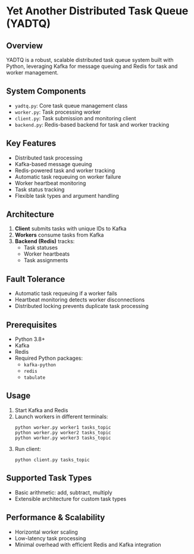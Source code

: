 # Yet Another Distributed Task Queue (YADTQ)

## Overview
YADTQ is a robust, scalable distributed task queue system built with Python, leveraging Kafka for message queuing and Redis for task and worker management.

## System Components
- `yadtq.py`: Core task queue management class
- `worker.py`: Task processing worker 
- `client.py`: Task submission and monitoring client
- `backend.py`: Redis-based backend for task and worker tracking

## Key Features
- Distributed task processing
- Kafka-based message queuing
- Redis-powered task and worker tracking
- Automatic task requeuing on worker failure
- Worker heartbeat monitoring
- Task status tracking
- Flexible task types and argument handling

## Architecture
1. **Client** submits tasks with unique IDs to Kafka
2. **Workers** consume tasks from Kafka
3. **Backend (Redis)** tracks:
   - Task statuses
   - Worker heartbeats
   - Task assignments

## Fault Tolerance
- Automatic task requeuing if a worker fails
- Heartbeat monitoring detects worker disconnections
- Distributed locking prevents duplicate task processing

## Prerequisites
- Python 3.8+
- Kafka
- Redis
- Required Python packages: 
  - `kafka-python`
  - `redis`
  - `tabulate`

## Usage
1. Start Kafka and Redis
2. Launch workers in different terminals: 
   ```
   python worker.py worker1 tasks_topic
   python worker.py worker2 tasks_topic
   python worker.py worker3 tasks_topic
   ```
3. Run client:
   ```
   python client.py tasks_topic
   ```

## Supported Task Types
- Basic arithmetic: add, subtract, multiply
- Extensible architecture for custom task types

## Performance & Scalability
- Horizontal worker scaling
- Low-latency task processing
- Minimal overhead with efficient Redis and Kafka integration
